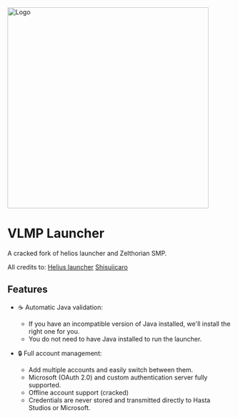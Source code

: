 
<img src="https://zelthoriaismp.cloud/Launcher/assets/logo.png" alt="Logo" width="450">

# VLMP Launcher

A cracked fork of helios launcher and Zelthorian SMP.

All credits to:
[Helius launcher](https://github.com/dscalzi/HeliosLauncher)
[Shisuiicaro](https://github.com/Shisuiicaro/Craked-Helios-Launcher)

## Features

- ☕ Automatic Java validation:
  - If you have an incompatible version of Java installed, we'll install the right one for you.
  - You do not need to have Java installed to run the launcher.

- 🔒 Full account management:
  - Add multiple accounts and easily switch between them.
  - Microsoft (OAuth 2.0) and custom authentication server fully supported.
  - Offline account support (cracked)
  - Credentials are never stored and transmitted directly to Hasta Studios or Microsoft.